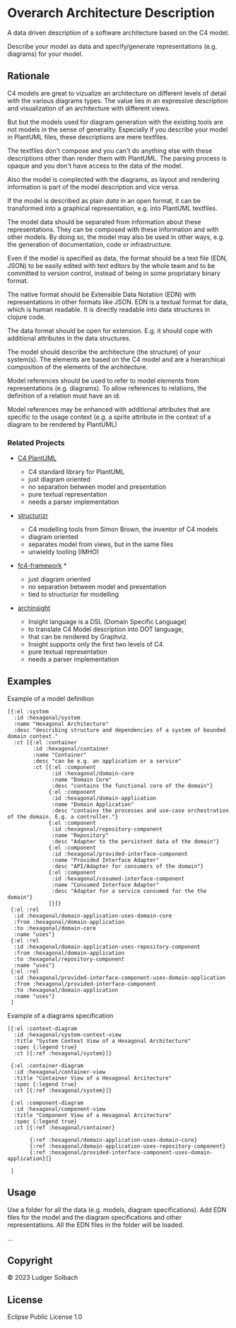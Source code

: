 Overarch Architecture Description
=================================
A data driven description of a software architecture based on the C4 model.

Describe your model as data and specify/generate representations (e.g. diagrams) for your model.

Rationale
---------

C4 models are great to vizualize an architecture on different levels of detail with the various diagrams types. The value lies in an expressive description and visualization of an architecture with different views.

But but the models used for diagram generation with the existing tools are not models in the sense of generality. Especially if you describe your model in PlantUML files, these descriptions are mere textfiles.

The textfiles don't compose and you can't do anything else with these descriptions other than render them with PlantUML. The parsing process is opaque and you don't have access to the data of the model.

Also the model is complected with the diagrams, as layout and rendering information is part of the model description and vice versa.

If the model is described as plain *data* in an open format, it can be transformed into a graphical representation, e.g. into PlantUML textfiles.

The model data should be separated from information about these representations. They can be composed with these information and with other models. By doing so, the model may also be used in other ways, e.g. the generation of documentation, code or infrastructure.

Even if the model is specified as data, the format should be a text file (EDN, JSON) to be easily edited with text editors by the whole team and to be committed to version control, instead of being in some propriatary binary format.

The native format should be Extensible Data Notation (EDN) with representations in other formats like JSON. EDN is a textual format for data, which is human readable. It is directly readable into data structures in clojure code.

The data format should be open for extension. E.g. it should cope with additional attributes in the data structures.

The model should describe the architecture (the structure) of your system(s). The elements are based on the C4 model and are a hierarchical composition of the elements of the architecture.

Model references should be used to refer to model elements from representations (e.g. diagrams). To allow references to relations, the definition of a relation must have an id.

Model references may be enhanced with additional attributes that are specific to the usage context (e.g. a sprite attribute in the context of a diagram to be rendered by PlantUML)

### Related Projects

* [C4 PlantUML](https://github.com/plantuml-stdlib/C4-PlantUML)
  * C4 standard library for PlantUML
  * just diagram oriented
  * no separation between model and presentation
  * pure textual representation
  * needs a parser implementation

* [structurizr](https://structurizr.org/)
  * C4 modelling tools from Simon Brown, the inventor of C4 models
  * diagram oriented
  * separates model from views, but in the same files
  * unwieldy tooling (IMHO)

* [fc4-framework](https://github.com/FundingCircle/fc4-framework)
  * 
  * just diagram oriented
  * no separation between model and presentation
  * tied to structurizr for modelling

* [archinsight](https://github.com/lonely-lockley/archinsight)
  * Insight language is a DSL (Domain Specific Language)
  * to translate C4 Model description into DOT language,
  * that can be rendered by Graphviz.
  * Insight supports only the first two levels of C4.
  * pure textual representation
  * needs a parser implementation


Examples
--------

Example of a model definition

```
[{:el :system
  :id :hexagonal/system
  :name "Hexagonal Architecture"
  :desc "describing structure and dependencies of a system of bounded domain context."
  :ct [{:el :container
        :id :hexagonal/container
        :name "Container"
        :desc "can be e.g. an application or a service"
        :ct [{:el :component
              :id :hexagonal/domain-core
              :name "Domain Core"
              :desc "contains the functional core of the domain"}
             {:el :component
              :id :hexagonal/domain-application
              :name "Domain Application"
              :desc "contains the processes and use-case orchestration of the domain. E.g. a controller."}
             {:el :component
              :id :hexagonal/repository-component
              :name "Repository"
              :desc "Adapter to the persistent data of the domain"}
             {:el :component
              :id :hexagonal/provided-interface-component
              :name "Provided Interface Adapter"
              :desc "API/Adapter for consumers of the domain"}
             {:el :component
              :id :hexagonal/cosumed-interface-component
              :name "Consumed Interface Adapter"
              :desc "Adapter for a service consumed for the the domain"}
             ]}]}
 {:el :rel
  :id :hexagonal/domain-application-uses-domain-core
  :from :hexagonal/domain-application
  :to :hexagonal/domain-core
  :name "uses"}
 {:el :rel
  :id :hexagonal/domain-application-uses-repository-component
  :from :hexagonal/domain-application
  :to :hexagonal/repository-component
  :name "uses"}
 {:el :rel
  :id :hexagonal/provided-interface-component-uses-domain-application
  :from :hexagonal/provided-interface-component
  :to :hexagonal/domain-application
  :name "uses"}
 ]
 ```

Example of a diagrams specification

```
[{:el :context-diagram
  :id :hexagonal/system-context-view
  :title "System Context View of a Hexagonal Architecture"
  :spec {:legend true}
  :ct [{:ref :hexagonal/system}]}
 
 {:el :container-diagram
  :id :hexagonal/container-view
  :title "Container View of a Hexagonal Arcitecture"
  :spec {:legend true}
  :ct [{:ref :hexagonal/system}]}
 
 {:el :component-diagram
  :id :hexagonal/component-view
  :title "Component View of a Hexagonal Arcitecture"
  :spec {:legend true}
  :ct [{:ref :hexagonal/container}
       
       {:ref :hexagonal/domain-application-uses-domain-core}
       {:ref :hexagonal/domain-application-uses-repository-component}
       {:ref :hexagonal/provided-interface-component-uses-domain-application}]}

 ]
 ```

Usage
-----

Use a folder for all the data (e.g. models, diagram specifications).
Add EDN files for the model and the diagram specifications and other representations. All the EDN files in the folder will be loaded.

...


Copyright
---------
© 2023 Ludger Solbach

License
-------
Eclipse Public License 1.0

